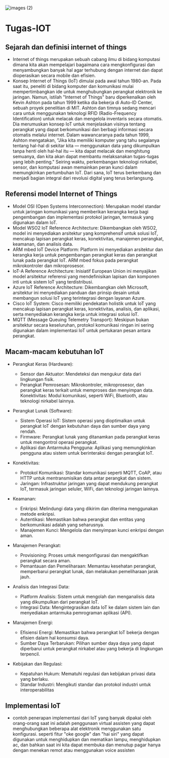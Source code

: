![images (2)](https://github.com/MFaisal8904/Tugas-IOT-Pertemuan-1/assets/119216584/07f40075-9746-4453-95bb-ff83f67f23d0)
# Tugas-IOT

## Sejarah dan definisi internet of things
* Internet of things merupakan sebuah cabang ilmu di bidang komputasi dimana kita akan mempelajari bagaimana cara mengkonfigurasi dan menyambungkan banyak hal agar terhubung dengan internet dan dapat dioperasikan secara mobile dan efisien.
* Konsep Internet of Things (IoT) dimulai pada awal tahun 1980-an. Pada saat itu, peneliti di bidang komputer dan komunikasi mulai mempertimbangkan ide untuk menghubungkan perangkat elektronik ke jaringan. Namun, istilah "Internet of Things" baru diperkenalkan oleh Kevin Ashton pada tahun 1999 ketika dia bekerja di Auto-ID Center, sebuah proyek penelitian di MIT.
Ashton dan timnya sedang mencari cara untuk menggunakan teknologi RFID (Radio-Frequency Identification) untuk melacak dan mengelola inventaris secara otomatis. Dia merumuskan konsep IoT untuk menjelaskan visinya tentang perangkat yang dapat berkomunikasi dan berbagi informasi secara otomatis melalui internet. Dalam wawancaranya pada tahun 1999, Ashton mengatakan, "Jika kita memiliki komputer yang tahu segalanya tentang hal-hal di sekitar kita — menggunakan data yang dikumpulkan tanpa henti oleh hal-hal itu — kita dapat melacak dan menghitung semuanya, dan kita akan dapat membantu melaksanakan tugas-tugas yang lebih penting."
Seiring waktu, perkembangan teknologi nirkabel, sensor, dan komputasi awan memainkan peran kunci dalam memungkinkan pertumbuhan IoT. Dari sana, IoT terus berkembang dan menjadi bagian integral dari revolusi digital yang terus berlangsung.

## Referensi model Internet of Things
* Model OSI (Open Systems Interconnection): Merupakan model standar untuk jaringan komunikasi yang memberikan kerangka kerja bagi pengembangan dan implementasi protokol jaringan, termasuk yang digunakan dalam IoT.
* Model WSO2 IoT Reference Architecture: Dikembangkan oleh WSO2, model ini menyediakan arsitektur yang komprehensif untuk solusi IoT, mencakup lapisan perangkat keras, konektivitas, manajemen perangkat, keamanan, dan analisis data.
* ARM mbed IoT Device Platform: Platform ini menyediakan arsitektur dan kerangka kerja untuk pengembangan perangkat keras dan perangkat lunak pada perangkat IoT. ARM mbed fokus pada perangkat mikrokontroler dan mikroprosesor.
* IoT-A Reference Architecture: Inisiatif European Union ini menyajikan model arsitektur referensi yang mendefinisikan lapisan dan komponen inti untuk sistem IoT yang terdistribusi.
* Azure IoT Reference Architecture: Dikembangkan oleh Microsoft, arsitektur ini menyediakan panduan dan prinsip desain untuk membangun solusi IoT yang terintegrasi dengan layanan Azure.
* Cisco IoT System: Cisco memiliki pendekatan holistik untuk IoT yang mencakup lapisan perangkat keras, konektivitas, analisis, dan aplikasi, serta menyediakan kerangka kerja untuk integrasi solusi IoT.
* MQTT (Message Queuing Telemetry Transport): Meskipun bukan arsitektur secara keseluruhan, protokol komunikasi ringan ini sering digunakan dalam implementasi IoT untuk pertukaran pesan antara perangkat.

## Macam-macam kebutuhan IoT
* Perangkat Keras (Hardware):
  - Sensor dan Aktuator: Mendeteksi dan mengukur data dari lingkungan fisik.
  - Perangkat Pemrosesan: Mikrokontroler, mikroprosesor, dan perangkat keras terkait untuk memproses dan menyimpan data.
Konektivitas: Modul komunikasi, seperti WiFi, Bluetooth, atau teknologi nirkabel lainnya.

* Perangkat Lunak (Software):
  - Sistem Operasi IoT: Sistem operasi yang dioptimalkan untuk perangkat IoT dengan kebutuhan daya dan sumber daya yang rendah.
  - Firmware: Perangkat lunak yang ditanamkan pada perangkat keras untuk mengontrol operasi perangkat.
  - Aplikasi dan Antarmuka Pengguna: Aplikasi yang memungkinkan pengguna atau sistem untuk berinteraksi dengan perangkat IoT.
  
* Konektivitas:
  - Protokol Komunikasi: Standar komunikasi seperti MQTT, CoAP, atau HTTP untuk mentransmisikan data antar perangkat dan sistem.
  - Jaringan: Infrastruktur jaringan yang dapat mendukung perangkat IoT, termasuk jaringan seluler, WiFi, dan teknologi jaringan lainnya.
  
* Keamanan:
  - Enkripsi: Melindungi data yang dikirim dan diterima menggunakan metode enkripsi.
  - Autentikasi: Memastikan bahwa perangkat dan entitas yang berkomunikasi adalah yang seharusnya.
  - Manajemen Kunci: Mengelola dan menyimpan kunci enkripsi dengan aman.
  
* Manajemen Perangkat:
  - Provisioning: Proses untuk mengonfigurasi dan mengaktifkan perangkat secara aman.
  - Pemantauan dan Pemeliharaan: Memantau kesehatan perangkat, memperbarui perangkat lunak, dan melakukan pemeliharaan jarak jauh.
  
* Analisis dan Integrasi Data:
  - Platform Analisis: Sistem untuk mengolah dan menganalisis data yang dikumpulkan dari perangkat IoT.
  - Integrasi Data: Mengintegrasikan data IoT ke dalam sistem lain dan menyediakan antarmuka pemrograman aplikasi (API).
  
* Manajemen Energi:
  - Efisiensi Energi: Memastikan bahwa perangkat IoT bekerja dengan efisien dalam hal konsumsi daya.
  - Sumber Daya Terbarukan: Pilihan sumber daya daya yang dapat diperbarui untuk perangkat nirkabel atau yang bekerja di lingkungan terpencil.
  
* Kebijakan dan Regulasi:
  - Kepatuhan Hukum: Mematuhi regulasi dan kebijakan privasi data yang berlaku.
  - Standar Industri: Mengikuti standar dan protokol industri untuk interoperabilitas

## Implementasi IoT
* contoh penerapan implementasi dari IoT yang banyak dipakai oleh orang-orang saat ini adalah penggunaan virtual assisten yang dapat menghubungkan beberapa alat elektronik menggunakan satu konfigurasi. seperti fitur "oke google" dan "hai siri" yang dapat digunakan untuk menghidupkan dan mematikan lampu, menghidupkan ac, dan bahkan saat ini kita dapat membuka dan menutup pagar hanya dengan menekan remot atau menggunakan voice assisten 
